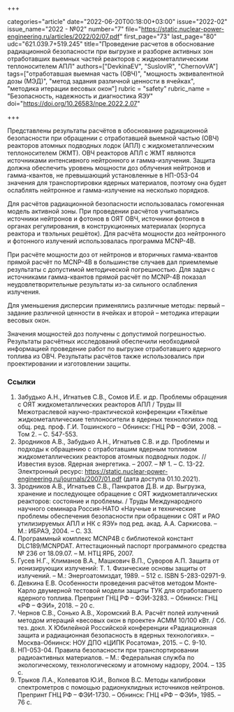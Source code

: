 +++

categories="article"
date="2022-06-20T00:18:00+03:00"
issue="2022-02"
issue_name="2022 - №02"
number="7"
file="https://static.nuclear-power-engineering.ru/articles/2022/02/07.pdf"
first_page="73"
last_page="80"
udc="621.039.7+519.245"
title="Проведение расчетов в обоснование радиационной безопасности при выгрузке и разборке активных зон отработавших выемных частей реакторов с жидкометаллическим теплоносителем АПЛ"
authors=["DevkinaEV", "SuslovIR", "ChernovVA"]
tags=["отработавшая выемная часть (ОВЧ)", "мощность эквивалентной дозы (МЭД)", "метод задания различной ценности в ячейках", "методика итерации весовых окон"]
rubric = "safety"
rubric_name = "Безопасность, надежность и диагностика ЯЭУ"
doi="https://doi.org/10.26583/npe.2022.2.07"

+++

Представлены результаты расчётов в обоснование радиационной безопасности при обращении с отработавшей выемной частью (ОВЧ) реакторов атомных подводных лодок (АПЛ) с жидкометаллическим теплоносителем (ЖМТ). ОВЧ реакторов АПЛ с ЖМТ являются источниками интенсивного нейтронного и гамма-излучения. Защита должна обеспечить уровень мощности доз облучения нейтронов и гамма-квантов, не превышающий установленные в НП-053-04 значения для транспортировки ядерных материалов, поэтому она будет ослаблять нейтронное и гамма-излучение на несколько порядков.

Для расчётов радиационной безопасности использовалась гомогенная модель активной зоны. При проведении расчётов учитывались источники нейтронов и фотонов в ОЯТ ОВЧ, источники фотонов в органах регулирования, в конструкционных материалах (корпуса реактора и твэльных решёток). Для расчёта мощности доз нейтронного и фотонного излучений использовалась программа MCNP-4B.

При расчёте мощности доз от нейтронов и вторичных гамма-квантов прямой расчёт по MCNP-4B в большинстве случаев дал приемлемые результаты с допустимой методической погрешностью. Для задач с источниками гамма-квантов прямой расчёт по MCNP-4B показал неудовлетворительные результаты из-за сильного ослабления излучения.

Для уменьшения дисперсии применялись различные методы: первый – задание различной ценности в ячейках и второй – методика итерации весовых окон.

Значения мощностей доз получены с допустимой погрешностью. Результаты расчётных исследований обеспечили необходимой информацией проведение работ по выгрузке отработавшего ядерного топлива из ОВЧ. Результаты расчётов также использовались при проектировании и изготовлении защиты.

### Ссылки

1. Забудько А.Н., Игнатьев С.В., Сомов И.Е. и др. Проблемы обращения с ОЯТ жидкометаллических реакторов АПЛ / Труды III Межотраслевой научно-практической конференции «Тяжёлые жидкометаллические теплоносители в ядерных технологиях» под общ. ред. проф. Г.И. Тошинского – Обнинск: ГНЦ РФ – ФЭИ, 2008. – Том 2. – С. 547-553.
2. Зродников А.В., Забудько А.Н., Игнатьев С.В. и др. Проблемы и подходы к обращению с отработавшим ядерным топливом жидкометаллических реакторов атомных подводных лодок. // Известия вузов. Ядерная энергетика. – 2007. – № 1. – С. 13-22. Электронный ресурс: https://static.nuclear-power-engineering.ru/journals/2007/01.pdf (дата доступа 01.10.2021).
3. Зродников А.В., Игнатьев С.В., Панкратов Д.В. и др. Выгрузка, хранение и последующее обращение с ОЯТ жидкометаллических реакторов: состояние и проблемы. / Труды Международного научного семинара Россия-НАТО «Научные и технические проблемы обеспечения безопасности при обращении с ОЯТ и РАО утилизируемых АПЛ и НК с ЯЭУ» под ред. акад. А.А. Саркисова. – М.: ИБРАЭ, 2004. – С. 33.
4. Программный комплекс MCNP4B с библиотекой констант DLC189/MCNPDAT. Аттестационный паспорт программного средства № 236 от 18.09.07. – М. НТЦ ЯРБ, 2007.
5. Гусев Н.Г., Климанов В.А., Машкович В.П., Суворов А.П. Защита от ионизирующих излучений: Т. 1. Физические основы защиты от излучений. – М.: Энергоатомиздат, 1989. – 512 с. ISBN 5-283-02971-9.
6. Девкина Е.В. Особенности проведения расчётов методом Монте-Карло двумерной тестовой модели защиты ТУК для отработавшего ядерного топлива. Препринт ГНЦ РФ – ФЭИ-3283. – Обнинск: ГНЦ «РФ – ФЭИ», 2018. – 20 с.
7. Чернов С.В., Сонько А.В., Хоромский В.А. Расчёт полей излучений методом итераций «весовых окон в проекте» АСММ 10/100 кВт. / Сб. тез. докл. X Юбилейной Российской конференции «Радиационная защита и радиационная безопасность в ядерных технологиях». – Москва-Обнинск: НОУ ДПО «ЦИПК Росатома», 2015. – С. 9-10.
8. НП-053-04. Правила безопасности при транспортировании радиоактивных материалов. – М.: Федеральная служба по экологическому, технологическому и атомному надзору, 2004. – 135 с.
9. Трыков Л.А., Колеватов Ю.И., Волков В.С. Методы калибровки спектрометров с помощью радионуклидных источников нейтронов. Препринт ГНЦ РФ – ФЭИ-1730. – Обнинск: ГНЦ «РФ – ФЭИ», 1985. – 76 c.